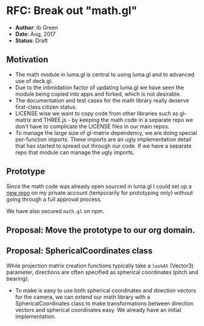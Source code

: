 # RFC: Break out "math.gl"

* **Author**: Ib Green
* **Date**: Aug, 2017
* **Status**: Draft


## Motivation

* The math module in luma.gl is central to using luma.gl and to advanced use of deck.gl.
* Due to the intimidation factor of updating luma.gl we have seen the module being copied into apps and forked, which is not desirable.
* The documentation and test cases for the math library really deserve first-class citizen status.
* LICENSE wise we want to copy code from other libraries such as gl-matrix and THREE.js - by keeping the math code in a separate repo we don't have to complicate the LICENSE files in our main repos.
* To manage the large size of gl-matrix dependency, we are doing special per-function imports. These imports are an ugly implementation detail that has started to spread out through our code. If we have a separate repo that module can manage the ugly imports.


## Prototype

Since the math code was already open sourced in luma.gl I could set up a [new repo](https://github.com/ibgreen/math.gl) on my private account (temporarily for prototyping only) without going through a full approval process.

We have also secured `math.gl` on npm.

## Proposal: Move the prototype to our org domain.


## Proposal: SphericalCoordinates class

While projection matrix creation functions typically take a `lookAt` (Vector3) parameter, directions are often specified as spherical coordinates (pitch and bearing).
* To make is easy to use both spherical coordinates and direction vectors for the camera, we can extend our math library with a SphericalCoordinates class to make transformations between direction vectors and spherical coordinates easy. We already have an initial implementation.


